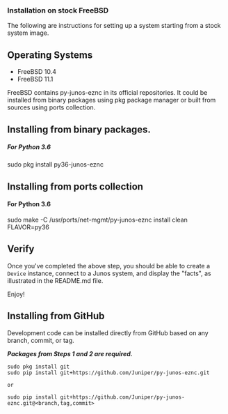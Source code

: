 ### Installation on stock FreeBSD

The following are instructions for setting up a system starting from a stock system image.

Operating Systems
---------------
- FreeBSD 10.4
- FreeBSD 11.1

FreeBSD contains py-junos-eznc in its official repositories. It could be installed from binary packages using pkg package manager or built from sources using ports collection.

## Installing from binary packages.

##### For Python 3.6
sudo pkg install py36-junos-eznc

## Installing from ports collection

#### For Python 3.6
sudo make -C /usr/ports/net-mgmt/py-junos-eznc install clean FLAVOR=py36

## Verify

Once you've completed the above step, you should be able to create a `Device` instance, connect to a Junos system, and display the "facts", as illustrated in the README.md file.

Enjoy!


## Installing from GitHub

Development code can be installed directly from GitHub based on any branch, commit, or tag.

***Packages from Steps 1 and 2 are required.***

    sudo pkg install git
	sudo pip install git+https://github.com/Juniper/py-junos-eznc.git
	
	or
	
	sudo pip install git+https://github.com/Juniper/py-junos-eznc.git@<branch,tag,commit>
